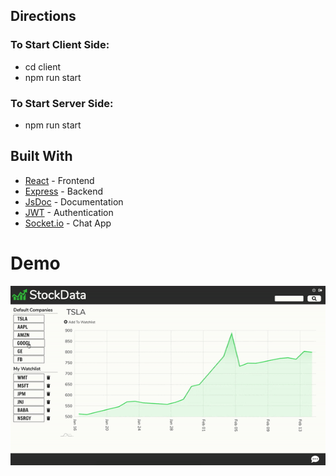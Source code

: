## Directions
### To Start Client Side:
* cd client
* npm run start

### To Start Server Side:
* npm run start

## Built With

* [React](https://reactjs.org/) - Frontend
* [Express](https://expressjs.com/) - Backend
* [JsDoc](https://jsdoc.app/) - Documentation
* [JWT](https://jwt.io/) - Authentication
* [Socket.io](https://socket.io/) - Chat App


# Demo
![](stockapp-demo.gif)
